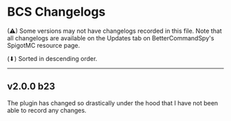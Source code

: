 # BCS Changelogs

(⚠) Some versions may not have changelogs recorded in this file. Note that all changelogs are available on the Updates
tab on BetterCommandSpy's SpigotMC resource page.

(⬇) Sorted in descending order.

***

## v2.0.0 b23
The plugin has changed so drastically under the hood that I have not been able to record any changes.

